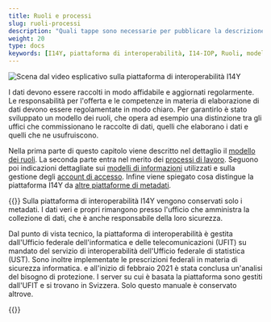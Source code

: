 ```yaml
---
title: Ruoli e processi
slug: ruoli-processi
description: "Quali tappe sono necessarie per pubblicare la descrizione di una collezione di dati? E chi può vedere i metadati e quali? Il presente capitolo fornisce una panoramica dei ruoli previsti dalla piattaforma di interoperabilità I14Y, dei processi di lavoro e del modello delle informazioni."
weight: 20
type: docs
keywords: [I14Y, piattaforma di interoperabilità, I14-IOP, Ruoli, modello dei ruoli, diritti di accesso, workflow, processi, modello dei dati, modello di informazioni]
---
```


![Scena dal video esplicativo sulla piattaforma di interoperabilità I14Y](/handbook/img/i14y-film_rollen.png)

I dati devono essere raccolti in modo affidabile e aggiornati regolarmente. Le responsabilità per l'offerta e le competenze in materia di elaborazione di dati devono essere regolamentate in modo chiaro. Per garantirlo è stato sviluppato un modello dei ruoli, che opera ad esempio una distinzione tra gli uffici che commissionano le raccolte di dati, quelli che elaborano i dati e quelli che ne usufruiscono. 

Nella prima parte di questo capitolo viene descritto nel dettaglio il [modello dei ruoli](/handbook/it/2_rollen_prozesse/rollen). La seconda parte entra nel merito dei [processi di lavoro](/handbook/it/2_rollen_prozesse/arbeitsablauf). Seguono poi indicazioni dettagliate sui [modelli di informazioni](/handbook/it/2_rollen_prozesse/informationsmodell) utilizzati e sulla gestione degli [account di accesso](/handbook/it/2_rollen_prozesse/kontenverwaltung). Infine viene spiegato cosa distingue la piattaforma I14Y da [altre piattaforme di metadati](/handbook/it/2_rollen_prozesse/plattformen).

{{<alert title="I dati sono al sicuro sull'IOP I14Y?" color="info">}}
Sulla piattaforma di interoperabilità I14Y vengono conservati solo i metadati. I dati veri e propri rimangono presso l'ufficio che amministra la collezione di dati, che è anche responsabile della loro sicurezza. 

Dal punto di vista tecnico, la piattaforma di interoperabilità è gestita dall'Ufficio federale dell'informatica e delle telecomunicazioni (UFIT) su mandato del servizio di interoperabilità dell'Ufficio federale di statistica (UST). Sono inoltre implementate le prescrizioni federali in materia di sicurezza informatica. e all'inizio di febbraio 2021 è stata conclusa un'analisi del bisogno di protezione. I server su cui è basata la piattaforma sono gestiti dall'UFIT e si trovano in Svizzera. Solo questo manuale è conservato altrove.

{{</alert>}}